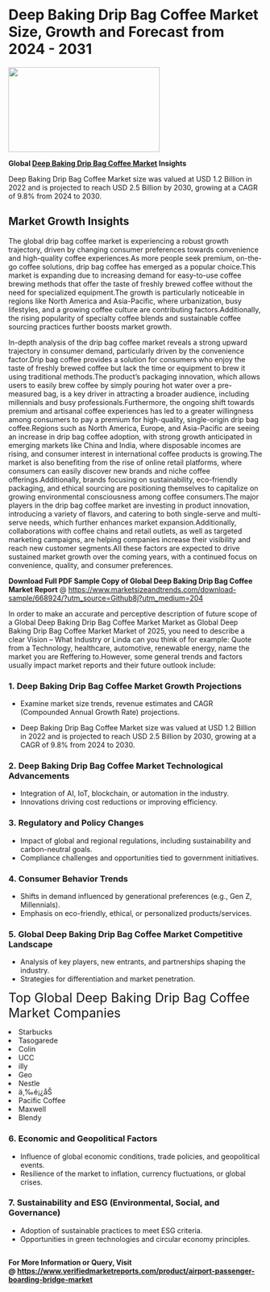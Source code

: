 <H1>Deep Baking Drip Bag Coffee Market Size, Growth and Forecast from 2024 - 2031</H1><img class="aligncenter size-medium wp-image-584254" src="https://thirdeyenews.in/wp-content/uploads/2024/09/Global-Market-Research-300x168.jpeg" alt="" width="300" height="168" /><p><strong>Global&nbsp;<a href="https://www.marketsizeandtrends.com/download-sample/668924/?utm_source=Github8j?utm_medium=204">Deep Baking Drip Bag Coffee Market</a> Insights</strong></p><p>Deep Baking Drip Bag Coffee Market size was valued at USD 1.2 Billion in 2022 and is projected to reach USD 2.5 Billion by 2030, growing at a CAGR of 9.8% from 2024 to 2030.</p><p><h2>Market Growth Insights</h2> <p>The global drip bag coffee market is experiencing a robust growth trajectory, driven by changing consumer preferences towards convenience and high-quality coffee experiences.As more people seek premium, on-the-go coffee solutions, drip bag coffee has emerged as a popular choice.This market is expanding due to increasing demand for easy-to-use coffee brewing methods that offer the taste of freshly brewed coffee without the need for specialized equipment.The growth is particularly noticeable in regions like North America and Asia-Pacific, where urbanization, busy lifestyles, and a growing coffee culture are contributing factors.Additionally, the rising popularity of specialty coffee blends and sustainable coffee sourcing practices further boosts market growth.</p> <p>In-depth analysis of the drip bag coffee market reveals a strong upward trajectory in consumer demand, particularly driven by the convenience factor.Drip bag coffee provides a solution for consumers who enjoy the taste of freshly brewed coffee but lack the time or equipment to brew it using traditional methods.The product’s packaging innovation, which allows users to easily brew coffee by simply pouring hot water over a pre-measured bag, is a key driver in attracting a broader audience, including millennials and busy professionals.Furthermore, the ongoing shift towards premium and artisanal coffee experiences has led to a greater willingness among consumers to pay a premium for high-quality, single-origin drip bag coffee.Regions such as North America, Europe, and Asia-Pacific are seeing an increase in drip bag coffee adoption, with strong growth anticipated in emerging markets like China and India, where disposable incomes are rising, and consumer interest in international coffee products is growing.The market is also benefiting from the rise of online retail platforms, where consumers can easily discover new brands and niche coffee offerings.Additionally, brands focusing on sustainability, eco-friendly packaging, and ethical sourcing are positioning themselves to capitalize on growing environmental consciousness among coffee consumers.The major players in the drip bag coffee market are investing in product innovation, introducing a variety of flavors, and catering to both single-serve and multi-serve needs, which further enhances market expansion.Additionally, collaborations with coffee chains and retail outlets, as well as targeted marketing campaigns, are helping companies increase their visibility and reach new customer segments.All these factors are expected to drive sustained market growth over the coming years, with a continued focus on convenience, quality, and consumer preferences.<p><span class=""><strong>Download Full PDF Sample Copy of Global Deep Baking Drip Bag Coffee Market Report</strong> @ <a href="https://www.marketsizeandtrends.com/download-sample/668924/?utm_source=Github8j?utm_medium=204" target="_blank">https://www.marketsizeandtrends.com/download-sample/668924/?utm_source=Github8j?utm_medium=204</a></span></p><p>In order to make an accurate and perceptive description of future scope of a Global&nbsp;Deep Baking Drip Bag Coffee Market Market as Global&nbsp;Deep Baking Drip Bag Coffee Market Market of 2025, you need to describe a clear Vision &ndash; What Industry or Linda can you think of for example: Quote from a Technology, healthcare, automotive, renewable energy, name the market you are Reffering to.However, some general trends and factors usually impact market reports and their future outlook include:</p><h3>1.&nbsp;<strong>Deep Baking Drip Bag Coffee Market Growth Projections</strong></h3><ul><li>Examine market size trends, revenue estimates and CAGR (Compounded Annual Growth Rate) projections.</li><li><p>Deep Baking Drip Bag Coffee Market size was valued at USD 1.2 Billion in 2022 and is projected to reach USD 2.5 Billion by 2030, growing at a CAGR of 9.8% from 2024 to 2030.</p></li></ul><h3>2.&nbsp;<strong>Deep Baking Drip Bag Coffee Market Technological Advancements</strong></h3><ul><li>Integration of AI, IoT, blockchain, or automation in the industry.</li><li>Innovations driving cost reductions or improving efficiency.</li></ul><h3>3.&nbsp;<strong>Regulatory and Policy Changes</strong></h3><ul><li>Impact of global and regional regulations, including sustainability and carbon-neutral goals.</li><li>Compliance challenges and opportunities tied to government initiatives.</li></ul><h3>4.&nbsp;<strong>Consumer Behavior Trends</strong></h3><ul><li>Shifts in demand influenced by generational preferences (e.g., Gen Z, Millennials).</li><li>Emphasis on eco-friendly, ethical, or personalized products/services.</li></ul><h3>5.&nbsp;<strong>Global Deep Baking Drip Bag Coffee Market Competitive Landscape</strong></h3><ul><li>Analysis of key players, new entrants, and partnerships shaping the industry.</li><li>Strategies for differentiation and market penetration.</li></ul><p data-pm-slice="1 1 []"><span style="color: inherit; font-family: inherit; font-size: 25px;">Top Global Deep Baking Drip Bag Coffee Market Companies</span></p><div class="" data-test-id=""><p><li>Starbucks</li><li> Tasogarede</li><li> Colin</li><li> UCC</li><li> illy</li><li> Geo</li><li> Nestle</li><li> ä¸‰é¡¿åŠ</li><li> Pacific Coffee</li><li> Maxwell</li><li> Blendy</li></p></div><h3>6.&nbsp;<strong>Economic and Geopolitical Factors</strong></h3><ul><li>Influence of global economic conditions, trade policies, and geopolitical events.</li><li>Resilience of the market to inflation, currency fluctuations, or global crises.</li></ul><h3>7.&nbsp;<strong>Sustainability and ESG (Environmental, Social, and Governance)</strong></h3><ul><li>Adoption of sustainable practices to meet ESG criteria.</li><li>Opportunities in green technologies and circular economy principles.</li></ul><h2><strong style="font-size: 14px;">For More Information or Query, Visit @&nbsp;</strong><a style="background-color: #ffffff; font-size: 14px;" href="https://www.marketsizeandtrends.com/report/deep-baking-drip-bag-coffee-market/" target="_blank">https://www.verifiedmarketreports.com/product/airport-passenger-boarding-bridge-market</a></h2>